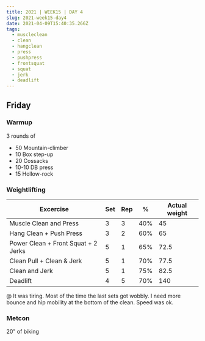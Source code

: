 ```yaml
---
title: 2021 | WEEK15 | DAY 4
slug: 2021-week15-day4
date: 2021-04-09T15:40:35.266Z
tags:
  - muscleclean
  - clean
  - hangclean
  - press
  - pushpress
  - frontsquat
  - squat
  - jerk
  - deadlift
---
```

## Friday

### Warmup

3 rounds of

* 50 Mountain-climber
* 10 Box step-up
* 20 Cossacks
* 10-10 DB press
* 15 Hollow-rock

### Weightlifting

| Excercise                           | Set | Rep | %   | Actual weight |
| ----------------------------------- | --- | --- | --- | ------------- |
| Muscle Clean and Press              | 3   | 3   | 40% | 45            |
| Hang Clean + Push Press             | 3   | 2   | 60% | 65            |
| Power Clean + Front Squat + 2 Jerks | 5   | 1   | 65% | 72.5          |
| Clean Pull + Clean & Jerk           | 5   | 1   | 70% | 77.5          |
| Clean and Jerk                      | 5   | 1   | 75% | 82.5          |
| Deadlift                            | 4   | 5   | 70% | 140           |

@ It was tiring. Most of the time the last sets got wobbly. I need more bounce and hip mobility at the bottom of the clean. Speed was ok.

### Metcon

20" of biking